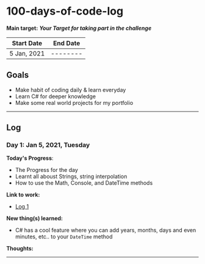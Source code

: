 # 100-days-of-code-log

**Main target:** **_Your Target for taking part in the challenge_**

| Start Date  | End Date |
| ----------- | -------- |
| 5 Jan, 2021 | -------- |

## Goals

- Make habit of coding daily & learn everyday
- Learn C# for deeper knowledge
- Make some real world projects for my portfolio

---

## Log

### Day 1: Jan 5, 2021, Tuesday

**Today's Progress**:

- The Progress for the day
- Learnt all aboust Strings, string interpolation
- How to use the Math, Console, and DateTime methods

**Link to work:**

- [Log 1]('https://github.com/en1tan/100dayscscode)

**New thing(s) learned:**

- C# has a cool feature where you can add years, months, days and even minutes, etc.. to your `DateTime` method

**Thoughts:**

---

<!-- ## Schedule

If you want to get the schedule

- `git clone https://github.com/en1tan/100-days-csharp.git`
- `git checkout schedule` then check `SCHEDULE.md` -->
